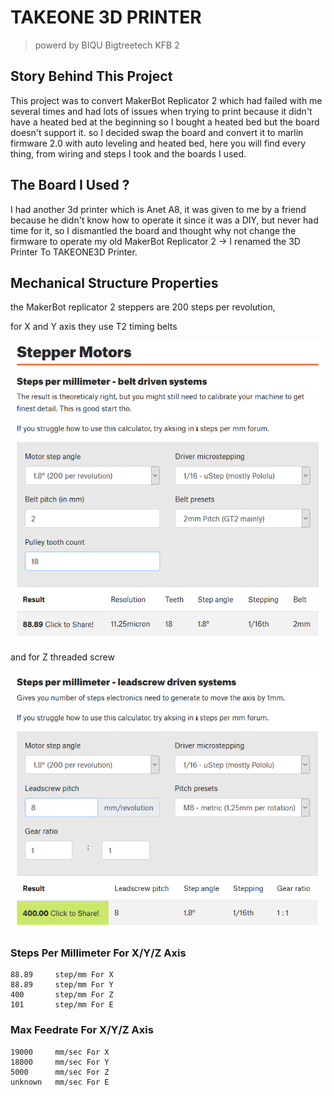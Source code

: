 # TAKEONE 3D PRINTER
> powerd by BIQU Bigtreetech KFB 2

## Story Behind This Project
This project was to convert MakerBot Replicator 2 which had failed with me several times and had lots of issues when trying to print because it didn't have a heated bed at the beginning so I bought a heated bed but the board doesn't support it. so I decided swap the board and convert it to marlin firmware 2.0 with auto leveling and heated bed, here you will find every thing, from wiring and steps I took and the boards I used.

## The Board I Used ?
I had another 3d printer which is Anet A8, it was given to me by a friend because he didn't know how to operate it since it was a DIY, but never had time for it, so I dismantled the board and thought why not change the firmware to operate my old MakerBot Replicator 2 -> I renamed the 3D Printer To TAKEONE3D Printer.

## Mechanical Structure Properties
the MakerBot replicator 2 steppers are 200 steps per revolution,

for X and Y axis they use T2 timing belts

![](./images/01.png)

and for Z threaded screw

![](./images/02.png)

### Steps Per Millimeter For X/Y/Z Axis
```
88.89     step/mm For X
88.89     step/mm For Y
400       step/mm For Z
101       step/mm For E
```

### Max Feedrate For X/Y/Z Axis
```
19000     mm/sec For X
18000     mm/sec For Y
5000      mm/sec For Z
unknown   mm/sec For E
```
